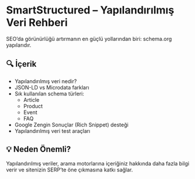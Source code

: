 # SmartStructured – Yapılandırılmış Veri Rehberi

SEO’da görünürlüğü artırmanın en güçlü yollarından biri: schema.org yapılarıdır.

## 🔍 İçerik

- Yapılandırılmış veri nedir?
- JSON-LD vs Microdata farkları
- Sık kullanılan schema türleri:
  - Article
  - Product
  - Event
  - FAQ
- Google Zengin Sonuçlar (Rich Snippet) desteği
- Yapılandırılmış veri test araçları

## 💡 Neden Önemli?

Yapılandırılmış veriler, arama motorlarına içeriğiniz hakkında daha fazla bilgi verir ve sitenizin SERP’te öne çıkmasına katkı sağlar.
